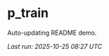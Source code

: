 # p_train

Auto-updating README demo.

<!--START_SECTION:status-->
_Last run: 2025-10-25 08:27 UTC_
<!--END_SECTION:status-->

































































































































































































































































































































































































































































































































































































































































































































































































































































































































































































































































































































































































































































































































































































































































